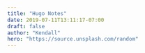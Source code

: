 ```yaml
---
title: "Hugo Notes"
date: 2019-07-11T13:11:17-07:00
draft: false
author: "Kendall"
hero: "https://source.unsplash.com/random"
---
```


